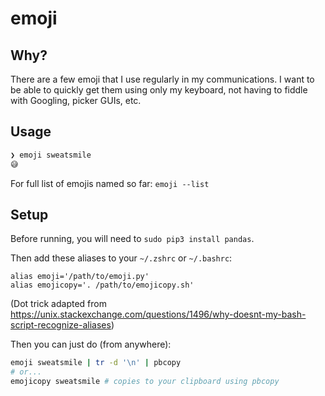 # emoji

## Why?

There are a few emoji that I use regularly in my communications. I want to be able to quickly get them using only my keyboard, not having to fiddle with Googling, picker GUIs, etc.

## Usage

```zsh
❯ emoji sweatsmile
😅
```

For full list of emojis named so far: `emoji --list`

## Setup

Before running, you will need to `sudo pip3 install pandas`.

Then add these aliases to your `~/.zshrc` or `~/.bashrc`:

```
alias emoji='/path/to/emoji.py'
alias emojicopy='. /path/to/emojicopy.sh'
```

(Dot trick adapted from https://unix.stackexchange.com/questions/1496/why-doesnt-my-bash-script-recognize-aliases)

Then you can just do (from anywhere):

```zsh
emoji sweatsmile | tr -d '\n' | pbcopy
# or...
emojicopy sweatsmile # copies to your clipboard using pbcopy
```